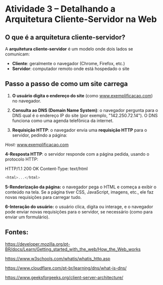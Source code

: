 # Atividade 3 – Detalhando a Arquitetura Cliente-Servidor na Web

## O que é a arquitetura cliente-servidor?

A **arquitetura cliente-servidor** é um modelo onde dois lados se comunicam:
- **Cliente**: geralmente o navegador (Chrome, Firefox, etc.)
- **Servidor**: computador remoto onde está hospedado o site

## Passo a passo de como um site carrega

1. **O usuário digita o endereço do site** (como www.exemplificacao.com) no navegador.

2. **Consulta ao DNS (Domain Name System)**: o navegador pergunta para o DNS qual é o endereço IP do site (por exemplo, "142.250.72.14"). O DNS funciona como uma agenda telefônica da internet.

3. **Requisição HTTP**: o navegador envia uma **requisição HTTP** para o servidor, pedindo a página:

*Host:* www.exemplificacao.com

**4-Resposta HTTP**: o servidor responde com a página pedida, usando o protocolo HTTP:

HTTP/1.1 200 OK
Content-Type: text/html

```javascript
<html>...</html> 
```
**5-Renderização da página:** o navegador pega o HTML e começa a exibir o conteúdo na tela. Se a página tiver CSS, JavaScript, imagens, etc., ele faz novas requisições para carregar tudo.

**6-Interação do usuário:** o usuário clica, digita ou interage, e o navegador pode enviar novas requisições para o servidor, se necessário (como para enviar um formulário).

## Fontes:
https://developer.mozilla.org/pt-BR/docs/Learn/Getting_started_with_the_web/How_the_Web_works

https://www.w3schools.com/whatis/whatis_http.asp

https://www.cloudflare.com/pt-br/learning/dns/what-is-dns/

https://www.geeksforgeeks.org/client-server-architecture/
